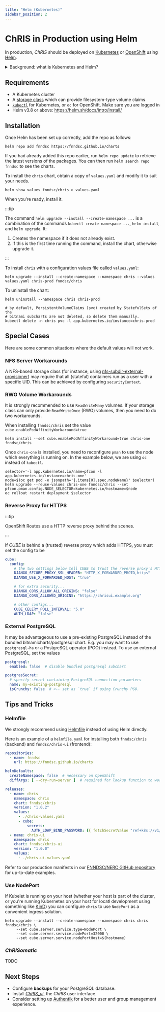 ```yaml
---
title: "Helm (Kubernetes)"
sidebar_position: 2
---
```


# ChRIS in Production using Helm

In production, _ChRIS_ should be deployed on [Kubernetes](https://kubernetes.io)
or [OpenShift](https://www.redhat.com/en/technologies/cloud-computing/openshift)
using [Helm](https://helm.sh/).

<details>
<summary>Background: what is Kubernetes and Helm?</summary>
<p>
Kubernetes coordinates how containers run on a cluster of computers working together.
Even in the case of a single-machine <em>ChRIS</em> deployment, using Kubernetes is
still recommended for production because it is a standard solution for container management.
</p>
<p>
Helm is often described as a package manager for Kubernetes. It uses templates from
third-party repositories to create Kubernetes resources, such as services and deployments.
</p>
</details>

## Requirements

- A Kubernetes cluster
- A [storage class](https://kubernetes.io/docs/concepts/storage/storage-classes/) which can provide
  filesystem-type volume claims
- [`kubectl`](https://kubernetes.io/docs/reference/kubectl/) for Kubernetes, or
  `oc` for OpenShift. Make sure you are logged in
- Helm v3.8 or above: https://helm.sh/docs/intro/install/

## Installation

Once Helm has been set up correctly, add the repo as follows:

```shell
helm repo add fnndsc https://fnndsc.github.io/charts
```

If you had already added this repo earlier, run `helm repo update` to retrieve
the latest versions of the packages. You can then run `helm search repo fnndsc` to see the charts.

To install the `chris` chart, obtain a copy of `values.yaml` and modify it to suit your needs.

```shell
helm show values fnndsc/chris > values.yaml
```

When you're ready, install it.

:::tip

The command `helm upgrade --install --create-namespace ...` is a combination of the commands
`kubectl create namespace ...`, `helm install`, and `helm upgrade`. It:

1. Creates the namespace if it does not already exist.
2. If this is the first time running the command, install the chart, otherwise upgrade it.

:::

To install `chris` with a configuration values file called `values.yaml`:

```shell
helm upgrade --install --create-namespace --namespace chris --values values.yaml chris-prod fnndsc/chris
```

To uninstall the chart:

```shell
helm uninstall --namespace chris chris-prod

# by default, PersistentVolumeClaims (pvc) created by StatefulSets of the
# bitnami subcharts are not deleted, so delete them manually.
kubectl delete -n chris pvc -l app.kubernetes.io/instance=chris-prod
```

## Special Cases

Here are some common situations where the default values will not work.

### NFS Server Workarounds

A NFS-based storage class (for instance, using [nfs-subdir-external-provisioner](https://github.com/kubernetes-sigs/nfs-subdir-external-provisioner))
may require that all (stateful) containers run as a user with a specific UID. This can be achieved by configuring `securityContext`.

### RWO Volume Workarounds

It is strongly recommended to use `ReadWriteMany` volumes. If your storage class can only provide
`ReadWriteOnce` (RWO) volumes, then you need to do two workarounds.

When installing `fnndsc/chris` set the value `cube.enablePodAffinityWorkaround=true`

```shell
helm install --set cube.enablePodAffinityWorkaround=true chris-one fnndsc/chris
```

Once `chris-one` is installed, you need to reconfigure `pman` to use the node which
everything is running on. In the example below, we are using `oc` instead of `kubectl`.

```shell
selector='-l app.kubernetes.io/name=pfcon -l app.kubernetes.io/instance=chris-one'
node=$(oc get pod -o jsonpath='{.items[0].spec.nodeName}' $selector)
helm upgrade --reuse-values chris-one fnndsc/chris --set pfcon.pman.config.NODE_SELECTOR=kubernetes.io/hostname=$node
oc rollout restart deployment $selector
```

### Reverse Proxy for HTTPS

:::tip

OpenShift Routes use a HTTP reverse proxy behind the scenes.

:::

If _CUBE_ is behind a (trusted) reverse proxy which adds HTTPS, you must set the config to be

```yaml
cube:
  config:
    # the two settings below tell CUBE to trust the reverse proxy's HTTPS headers
    DJANGO_SECURE_PROXY_SSL_HEADER: "HTTP_X_FORWARDED_PROTO,https"
    DJANGO_USE_X_FORWARDED_HOST: "true"

    # for extra security...
    DJANGO_CORS_ALLOW_ALL_ORIGINS: "false"
    DJANGO_CORS_ALLOWED_ORIGINS: "https://chrisui.example.org"

    # other configs...
    CUBE_CELERY_POLL_INTERVAL: "5.0"
    AUTH_LDAP: "false"
```

### External PostgreSQL

It may be advantageous to use a pre-existing PostgreSQL instead of the bundled bitnamicharts/postgresql chart.
E.g. you may want to use `postgresql-ha` or a PostgreSQL operator (PGO) instead.
To use an external PostgreSQL, set the values

```yaml
postgresql:
  enabled: false  # disable bundled postgresql subchart

postgresSecret:
  # specify secret containing PostgreSQL connection parameters
  name: my-existing-postgresql
  isCrunchy: false  # <-- set as `true` if using Crunchy PGO.
```

## Tips and Tricks

### Helmfile

We strongly recommend using [Helmfile](https://helmfile.readthedocs.io) instead of using Helm directly.

Here is an example of a `helmfile.yaml` for installing both `fnndsc/chris` (backend) and `fnndsc/chris-ui` (frontend):

```yaml
repositories:
  - name: fnndsc
    url: https://fnndsc.github.io/charts

helmDefaults:
  createNamespace: false  # necessary on OpenShift
  diffArgs: [ --dry-run=server ]  # required for lookup function to work

releases:
  - name: chris
    namespace: chris
    chart: fnndsc/chris
    version: "1.0.2"
    values:
      - ./chris-values.yaml
      - cube:
          secrets:
            AUTH_LDAP_BIND_PASSWORD: {{ fetchSecretValue "ref+k8s://v1/Secret/chris/ldapservice/bind-password" | quote }}
  - name: chris-ui
    namespace: chris
    chart: fnndsc/chris-ui
    version: "1.0.0"
    values:
      - ./chris-ui-values.yaml
```

Refer to our production manifests in our [FNNDSC/NERC GitHub repository](https://github.com/FNNDSC/NERC/blob/master/blt/helmfile.d/02-chris.yaml) for up-to-date examples.

### Use NodePort

If Kubelet is running on your host (whether your host is part of the cluster, or you're running
Kubernetes on your host for locatl development using something like [KinD](https://kind.sigs.k8s.io/))
you can configure `chris` to use `NodePort` as a convenient ingress solution.

```shell
helm upgrade --install --create-namespace --namespace chris chris fnndsc/chris \
     --set cube.server.service.type=NodePort \
     --set cube.server.service.nodePort=32000 \
     --set cube.server.service.nodePortHost=$(hostname)
```

### _ChRISomatic_

TODO

## Next Steps

- Configure **backups** for your PostgreSQL database.
- Install [_ChRIS\_ui_](./chris_ui.md), the _ChRIS_ user interface.
- Consider setting up [Authentik](/docs/admin/authentik-ldap.md) for a better user and group management experience.
